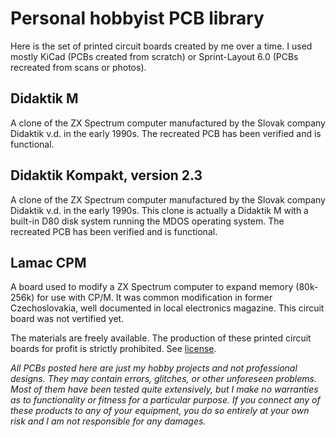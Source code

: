 # Personal hobbyist PCB library 
Here is the set of printed circuit boards created by me over a time. I used mostly KiCad (PCBs created from scratch) or Sprint-Layout 6.0 (PCBs recreated from scans or photos).

## Didaktik M
A clone of the ZX Spectrum computer manufactured by the Slovak company Didaktik v.d. in the early 1990s. The recreated PCB has been verified and is functional.

## Didaktik Kompakt, version 2.3
A clone of the ZX Spectrum computer manufactured by the Slovak company Didaktik v.d. in the early 1990s. This clone is actually a Didaktik M with a built-in D80 disk system running the MDOS operating system. The recreated PCB has been verified and is functional.

## Lamac CPM
A board used to modify a ZX Spectrum computer to expand memory (80k-256k) for use with CP/M. It was common modification in former Czechoslovakia, well documented in local electronics magazine. This circuit board was not vertified yet.

The materials are freely available. The production of these printed circuit boards for profit is strictly prohibited. See [license](LICENSE.md).

_All PCBs posted here are just my hobby projects and not professional designs. They may contain errors, glitches, or other unforeseen problems. Most of them have been tested quite extensively, but I make no warranties as to functionality or fitness for a particular purpose. If you connect any of these products to any of your equipment, you do so entirely at your own risk and I am not responsible for any damages._
